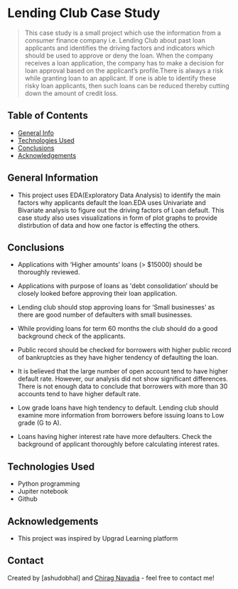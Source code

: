 # Lending Club Case Study
> This case study is a small project which use the information from a consumer finance company i.e. Lending Club about past loan applicants and identifies the driving factors and indicators which should be used to approve or deny the loan. When the company receives a loan application, the company has to make a decision for loan approval based on the applicant’s profile.There is always a risk while granting loan to an applicant. If one is able to identify these risky loan applicants, then such loans can be reduced thereby cutting down the amount of credit loss.


## Table of Contents
* [General Info](#general-information)
* [Technologies Used](#technologies-used)
* [Conclusions](#conclusions)
* [Acknowledgements](#acknowledgements)

<!-- You can include any other section that is pertinent to your problem -->

## General Information
- This project uses EDA(Exploratory Data Analysis) to identify the main factors why applicants default the loan.EDA uses Univariate and Bivariate analysis to figure out the driving factors of Loan default. This case study also uses visualizations in form of plot graphs to provide distirbution of data and how one factor is effecting the others.



<!-- You don't have to answer all the questions - just the ones relevant to your project. -->

## Conclusions
* Applications  with  ‘Higher amounts’ loans (> $15000) should be thoroughly reviewed. 

* Applications with purpose of loans as 'debt consolidation’ should be closely looked before approving their loan application.

* Lending club should stop approving loans for ‘Small businesses’  as there are good number of defaulters with small businesses.

* While providing loans for term 60 months the club should do a good background check of the applicants. 

* Public record should be checked for borrowers with higher public record of bankruptcies as they have higher tendency of defaulting the loan.

* It is believed that the large number of open account tend to have higher default rate. However, our analysis did not show significant differences. 
   There is not enough data to conclude that borrowers with more than 30 accounts tend to have higher default rate.  

* Low grade loans have high tendency to default. Lending club should examine more information from borrowers before issuing loans to Low grade (G to A).

* Loans having higher interest rate have more defaulters. Check the background of applicant thoroughly before calculating interest rates.


<!-- You don't have to answer all the questions - just the ones relevant to your project. -->


## Technologies Used
- Python programming
- Jupiter notebook
- Github


<!-- As the libraries versions keep on changing, it is recommended to mention the version of library used in this project -->

## Acknowledgements

- This project was inspired by Upgrad Learning platform


## Contact
Created by [ashudobhal] and [Chirag Navadia](https://www.linkedin.com/in/cnavadia/) - feel free to contact me!


<!-- Optional -->
<!-- ## License -->
<!-- This project is open source and available under the [... License](). -->

<!-- You don't have to include all sections - just the one's relevant to your project -->

